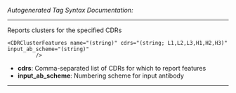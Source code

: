 _Autogenerated Tag Syntax Documentation:_

---
Reports clusters for the specified CDRs

```
<CDRClusterFeatures name="(string)" cdrs="(string; L1,L2,L3,H1,H2,H3)" input_ab_scheme="(string)"
         />
```

-   **cdrs**: Comma-separated list of CDRs for which to report features
-   **input_ab_scheme**: Numbering scheme for input antibody

---

